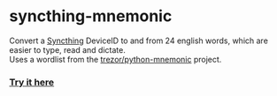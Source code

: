 # syncthing-mnemonic
Convert a [Syncthing](https://syncthing.net/) DeviceID to and from 24 english words, which are easier to type, read and dictate.  
Uses a wordlist from the [trezor/python-mnemonic](https://github.com/trezor/python-mnemonic) project.

### [Try it here](http://mapeper.github.io/syncthing-mnemonic/)
